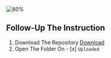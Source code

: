![80%](https://progress-bar.dev/80/?title=Done)


## Follow-Up The Instruction
1. Download The Repository [Download](https://github.com/yosssef/Agency/archive/refs/heads/main.zip)
2. Open The Folder On - [x] `Uploaded`

